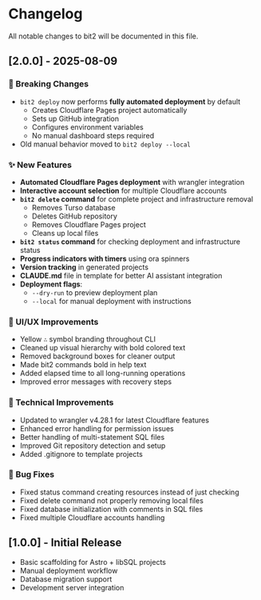 # Changelog

All notable changes to bit2 will be documented in this file.

## [2.0.0] - 2025-08-09

### 🚀 Breaking Changes
- `bit2 deploy` now performs **fully automated deployment** by default
  - Creates Cloudflare Pages project automatically
  - Sets up GitHub integration
  - Configures environment variables
  - No manual dashboard steps required
- Old manual behavior moved to `bit2 deploy --local`

### ✨ New Features
- **Automated Cloudflare Pages deployment** with wrangler integration
- **Interactive account selection** for multiple Cloudflare accounts
- **`bit2 delete` command** for complete project and infrastructure removal
  - Removes Turso database
  - Deletes GitHub repository
  - Removes Cloudflare Pages project
  - Cleans up local files
- **`bit2 status` command** for checking deployment and infrastructure status
- **Progress indicators with timers** using ora spinners
- **Version tracking** in generated projects
- **CLAUDE.md** file in template for better AI assistant integration
- **Deployment flags**:
  - `--dry-run` to preview deployment plan
  - `--local` for manual deployment with instructions

### 🎨 UI/UX Improvements
- Yellow `∴` symbol branding throughout CLI
- Cleaned up visual hierarchy with bold colored text
- Removed background boxes for cleaner output
- Made bit2 commands bold in help text
- Added elapsed time to all long-running operations
- Improved error messages with recovery steps

### 🔧 Technical Improvements
- Updated to wrangler v4.28.1 for latest Cloudflare features
- Enhanced error handling for permission issues
- Better handling of multi-statement SQL files
- Improved Git repository detection and setup
- Added .gitignore to template projects

### 🐛 Bug Fixes
- Fixed status command creating resources instead of just checking
- Fixed delete command not properly removing local files
- Fixed database initialization with comments in SQL files
- Fixed multiple Cloudflare accounts handling

## [1.0.0] - Initial Release
- Basic scaffolding for Astro + libSQL projects
- Manual deployment workflow
- Database migration support
- Development server integration